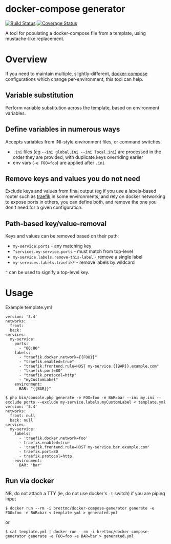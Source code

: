 # docker-compose generator
[![Build Status](https://travis-ci.org/brettmc/docker-compose-generator.svg?branch=master)](https://travis-ci.org/brettmc/docker-compose-generator)
[![Coverage Status](https://coveralls.io/repos/github/brettmc/docker-compose-generator/badge.svg?branch=master)](https://coveralls.io/github/brettmc/docker-compose-generator?branch=master)

A tool for populating a docker-compose file from a template, using mustache-like replacement.

# Overview
If you need to maintain multiple, slightly-different, [docker-compose](https://docs.docker.com/compose) configurations
which change per-environment, this tool can help.

## Variable substitution
Perform variable substitution across the template, based on environment variables.

## Define variables in numerous ways
Accepts variables from INI-style environment files, or command switches.

* `.ini` files (eg `--ini global.ini --ini local.ini`) are processed in the order they are provided, with duplicate keys overriding earlier
* env vars (`-e FOO=foo`) are applied after `.ini`

## Remove keys and values you do not need
Exclude keys and values from final output (eg if you use a labels-based router such as [traefik](https://traefik.io) in some environments, and
rely on docker networking to expose ports in others, you can define both, and remove the one you don't need for a given configuration.

## Path-based key/value-removal
Keys and values can be removed based on their path:
* ```my-service.ports``` - any matching key
* ```^services.my-service.ports``` - must match from top-level
* ```my-service.labels.remove-this-label``` - remove a single label
* ```my-services.labels.traefik*``` - remove labels by wildcard

`^` can be used to signify a top-level key.

# Usage
Example template.yml
```
version: '3.4'
networks:
  front:
  back:
services:
  my-service:
    ports:
      - "80:80"
    labels:
      - "traefik.docker.network={{FOO}}"
      - "traefik.enabled=true"
      - "traefik.frontend.rule=HOST my-service.{{BAR}}.example.com"
      - "traefik.port=80"
      - "traefik.protocol=http"
      - "myCustomLabel"
    environment:
      BAR: "{{BAR}}"
```

```
$ php bin/console.php generate -e FOO=foo -e BAR=bar --ini my.ini --exclude ports --exclude my-service.labels.myCustomLabel < template.yml
version: '3.4'
networks:
  front: null
  back: null
services:
  my-service:
    labels:
      - 'traefik.docker.network=foo'
      - traefik.enabled=true
      - 'traefik.frontend.rule=HOST my-service.bar.example.com'
      - traefik.port=80
      - traefik.protocol=http
    environment:
      BAR: 'bar'
```
## Run via docker
NB, do not attach a TTY (ie, do not use docker's `-t` switch) if you are piping input
```
$ docker run --rm -i brettmc/docker-compose-generator generate -e FOO=foo -e BAR=bar < template.yml > generated.yml
```
or
```
$ cat template.yml | docker run --rm -i brettmc/docker-compose-generator generate -e FOO=foo -e BAR=bar > generated.yml
```
